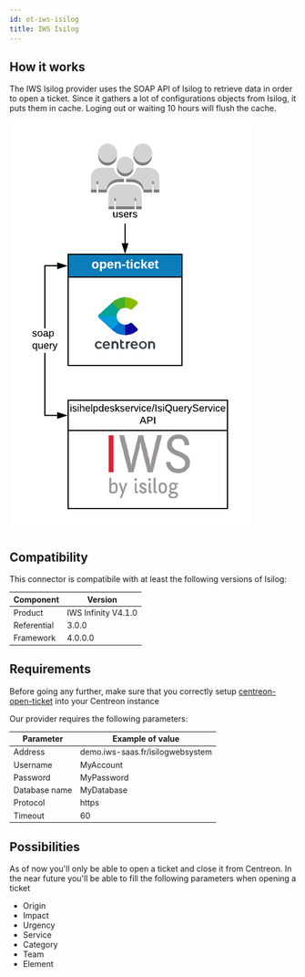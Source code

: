 ```yaml
---
id: ot-iws-isilog
title: IWS Isilog
---
```


## How it works

The IWS Isilog provider uses the SOAP API of Isilog to retrieve data in order to
open a ticket. Since it gathers a lot of configurations objects from Isilog, it
puts them in cache. Loging out or waiting 10 hours will flush the cache.

![architecture](../../assets/integrations/open-tickets/ot-iws-isilog-architecture.png)

## Compatibility

This connector is compatibile with at least the following versions of Isilog:

| Component   | Version             |
| ----------- | ------------------- |
| Product     | IWS Infinity V4.1.0 |
| Referential | 3.0.0               |
| Framework   | 4.0.0.0             |

## Requirements

Before going any further, make sure that you correctly setup
[centreon-open-ticket](../../alerts-notifications/ticketing.md#configuration-avancée)
into your Centreon instance

Our provider requires the following parameters:

| Parameter     | Example of value                 |
| ------------- | -------------------------------- |
| Address       | demo.iws-saas.fr/isilogwebsystem |
| Username      | MyAccount                        |
| Password      | MyPassword                       |
| Database name | MyDatabase                       |
| Protocol      | https                            |
| Timeout       | 60                               |

## Possibilities

As of now you'll only be able to open a ticket and close it from Centreon. In
the near future you'll be able to fill the following parameters when opening a
ticket

  - Origin
  - Impact
  - Urgency
  - Service
  - Category
  - Team
  - Element
